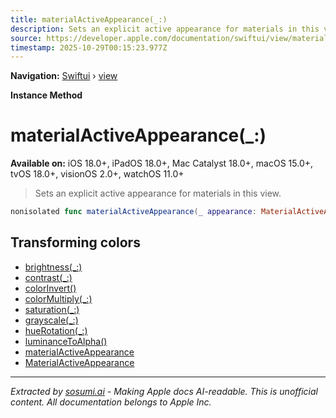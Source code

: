 ```yaml
---
title: materialActiveAppearance(_:)
description: Sets an explicit active appearance for materials in this view.
source: https://developer.apple.com/documentation/swiftui/view/materialactiveappearance(_:)
timestamp: 2025-10-29T00:15:23.977Z
---
```


**Navigation:** [Swiftui](/documentation/swiftui) › [view](/documentation/swiftui/view)

**Instance Method**

# materialActiveAppearance(_:)

**Available on:** iOS 18.0+, iPadOS 18.0+, Mac Catalyst 18.0+, macOS 15.0+, tvOS 18.0+, visionOS 2.0+, watchOS 11.0+

> Sets an explicit active appearance for materials in this view.

```swift
nonisolated func materialActiveAppearance(_ appearance: MaterialActiveAppearance) -> some View
```

## Transforming colors

- [brightness(_:)](/documentation/swiftui/view/brightness(_:))
- [contrast(_:)](/documentation/swiftui/view/contrast(_:))
- [colorInvert()](/documentation/swiftui/view/colorinvert())
- [colorMultiply(_:)](/documentation/swiftui/view/colormultiply(_:))
- [saturation(_:)](/documentation/swiftui/view/saturation(_:))
- [grayscale(_:)](/documentation/swiftui/view/grayscale(_:))
- [hueRotation(_:)](/documentation/swiftui/view/huerotation(_:))
- [luminanceToAlpha()](/documentation/swiftui/view/luminancetoalpha())
- [materialActiveAppearance](/documentation/swiftui/environmentvalues/materialactiveappearance)
- [MaterialActiveAppearance](/documentation/swiftui/materialactiveappearance)

---

*Extracted by [sosumi.ai](https://sosumi.ai) - Making Apple docs AI-readable.*
*This is unofficial content. All documentation belongs to Apple Inc.*
